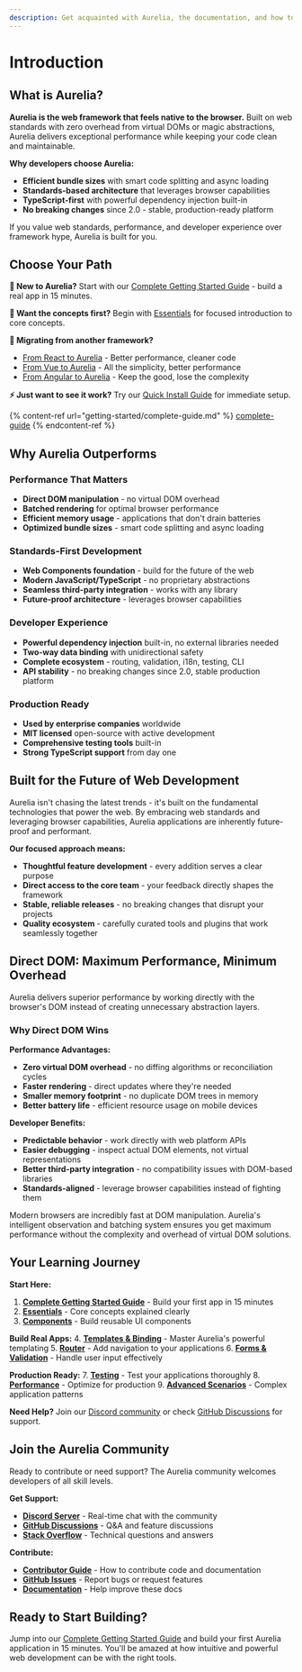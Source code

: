 ```yaml
---
description: Get acquainted with Aurelia, the documentation, and how to get started.
---
```


# Introduction

## What is Aurelia?

**Aurelia is the web framework that feels native to the browser.** Built on web standards with zero overhead from virtual DOMs or magic abstractions, Aurelia delivers exceptional performance while keeping your code clean and maintainable.

**Why developers choose Aurelia:**
- **Efficient bundle sizes** with smart code splitting and async loading
- **Standards-based architecture** that leverages browser capabilities
- **TypeScript-first** with powerful dependency injection built-in
- **No breaking changes** since 2.0 - stable, production-ready platform

If you value web standards, performance, and developer experience over framework hype, Aurelia is built for you.

## Choose Your Path

**👋 New to Aurelia?** Start with our [Complete Getting Started Guide](getting-started/complete-guide.md) - build a real app in 15 minutes.

**🔧 Want the concepts first?** Begin with [Essentials](essentials/) for focused introduction to core concepts.

**🚀 Migrating from another framework?** 
- [From React to Aurelia](getting-started/from-react.md) - Better performance, cleaner code
- [From Vue to Aurelia](getting-started/from-vue.md) - All the simplicity, better performance  
- [From Angular to Aurelia](getting-started/from-angular.md) - Keep the good, lose the complexity

**⚡ Just want to see it work?** Try our [Quick Install Guide](getting-started/quick-install-guide.md) for immediate setup.

{% content-ref url="getting-started/complete-guide.md" %}
[complete-guide](getting-started/complete-guide.md)
{% endcontent-ref %}

## Why Aurelia Outperforms

### **Performance That Matters**
- **Direct DOM manipulation** - no virtual DOM overhead
- **Batched rendering** for optimal browser performance  
- **Efficient memory usage** - applications that don't drain batteries
- **Optimized bundle sizes** - smart code splitting and async loading

### **Standards-First Development**
- **Web Components foundation** - build for the future of the web
- **Modern JavaScript/TypeScript** - no proprietary abstractions
- **Seamless third-party integration** - works with any library
- **Future-proof architecture** - leverages browser capabilities

### **Developer Experience**
- **Powerful dependency injection** built-in, no external libraries needed
- **Two-way data binding** with unidirectional safety
- **Complete ecosystem** - routing, validation, i18n, testing, CLI
- **API stability** - no breaking changes since 2.0, stable production platform

### **Production Ready**
- **Used by enterprise companies** worldwide
- **MIT licensed** open-source with active development
- **Comprehensive testing tools** built-in
- **Strong TypeScript support** from day one

## Built for the Future of Web Development

Aurelia isn't chasing the latest trends - it's built on the fundamental technologies that power the web. By embracing web standards and leveraging browser capabilities, Aurelia applications are inherently future-proof and performant.

**Our focused approach means:**
- **Thoughtful feature development** - every addition serves a clear purpose
- **Direct access to the core team** - your feedback directly shapes the framework
- **Stable, reliable releases** - no breaking changes that disrupt your projects
- **Quality ecosystem** - carefully curated tools and plugins that work seamlessly together

## Direct DOM: Maximum Performance, Minimum Overhead

Aurelia delivers superior performance by working directly with the browser's DOM instead of creating unnecessary abstraction layers.

### **Why Direct DOM Wins**

**Performance Advantages:**
- **Zero virtual DOM overhead** - no diffing algorithms or reconciliation cycles
- **Faster rendering** - direct updates where they're needed
- **Smaller memory footprint** - no duplicate DOM trees in memory
- **Better battery life** - efficient resource usage on mobile devices

**Developer Benefits:**
- **Predictable behavior** - work directly with web platform APIs
- **Easier debugging** - inspect actual DOM elements, not virtual representations  
- **Better third-party integration** - no compatibility issues with DOM-based libraries
- **Standards-aligned** - leverage browser capabilities instead of fighting them

Modern browsers are incredibly fast at DOM manipulation. Aurelia's intelligent observation and batching system ensures you get maximum performance without the complexity and overhead of virtual DOM solutions.

## Your Learning Journey

**Start Here:**
1. **[Complete Getting Started Guide](getting-started/complete-guide.md)** - Build your first app in 15 minutes
2. **[Essentials](essentials/)** - Core concepts explained clearly
3. **[Components](components/)** - Build reusable UI components

**Build Real Apps:**
4. **[Templates & Binding](templates/)** - Master Aurelia's powerful templating
5. **[Router](getting-to-know-aurelia/routing/aurelia-router.md)** - Add navigation to your applications
6. **[Forms & Validation](aurelia-packages/validation/)** - Handle user input effectively

**Production Ready:**
7. **[Testing](developer-guides/testing/)** - Test your applications thoroughly
8. **[Performance](advanced-scenarios/performance-optimization-techniques.md)** - Optimize for production
9. **[Advanced Scenarios](advanced-scenarios/)** - Complex application patterns

**Need Help?** Join our [Discord community](https://discord.gg/RBtyM6u) or check [GitHub Discussions](https://github.com/aurelia/aurelia/discussions) for support.

## Join the Aurelia Community

Ready to contribute or need support? The Aurelia community welcomes developers of all skill levels.

**Get Support:**
- **[Discord Server](https://discord.gg/RBtyM6u)** - Real-time chat with the community
- **[GitHub Discussions](https://github.com/aurelia/aurelia/discussions)** - Q&A and feature discussions
- **[Stack Overflow](https://stackoverflow.com/questions/tagged/aurelia)** - Technical questions and answers

**Contribute:**
- **[Contributor Guide](community-contribution/contributor-guide.md)** - How to contribute code and documentation
- **[GitHub Issues](https://github.com/aurelia/aurelia/issues)** - Report bugs or request features
- **[Documentation](community-contribution/writing-documentation.md)** - Help improve these docs

## Ready to Start Building?

Jump into our [Complete Getting Started Guide](getting-started/complete-guide.md) and build your first Aurelia application in 15 minutes. You'll be amazed at how intuitive and powerful web development can be with the right tools.

